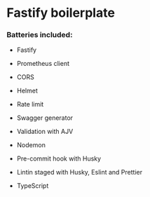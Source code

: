 # Fastify boilerplate

### Batteries included:
- Fastify
- Prometheus client
- CORS
- Helmet
- Rate limit
- Swagger generator
- Validation with AJV

- Nodemon
- Pre-commit hook with Husky
- Lintin staged with Husky, Eslint and Prettier
- TypeScript

